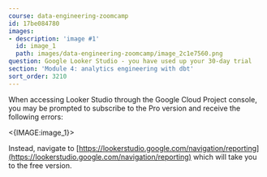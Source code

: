 ```yaml
---
course: data-engineering-zoomcamp
id: 17be084780
images:
- description: 'image #1'
  id: image_1
  path: images/data-engineering-zoomcamp/image_2c1e7560.png
question: Google Looker Studio - you have used up your 30-day trial
section: 'Module 4: analytics engineering with dbt'
sort_order: 3210
---
```


When accessing Looker Studio through the Google Cloud Project console, you may be prompted to subscribe to the Pro version and receive the following errors:

<{IMAGE:image_1}>

Instead, navigate to [https://lookerstudio.google.com/navigation/reporting](https://lookerstudio.google.com/navigation/reporting) which will take you to the free version.

